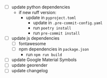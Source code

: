 - [ ] update python dependencies
  - if new ruff version:
    - update in `pyproject.toml`
      - update in `.pre-commit-config.yaml`
      - run `poetry install`
      - run `pre-commit install`
- [ ] update js dependencies
  - [ ] fontawesome
  - [ ] npm dependencies in `package.json`
    -  run `npm run build`
- [ ] update Google Material Symbols
- [ ] update georender
- [ ] update changelog